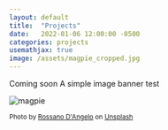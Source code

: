 ```yaml
---
layout: default
title:  "Projects"
date:   2022-01-06 12:00:00 -0500
categories: projects
usemathjax: true
image: /assets/magpie_cropped.jpg
---
```



Coming soon
A simple image banner test

<img src="{{- page.image | relative_url -}}" alt="magpie" class="featured-image">

<p><small>Photo by <a href="https://unsplash.com/@rossanodan?utm_source=unsplash&utm_medium=referral&utm_content=creditCopyText">Rossano D'Angelo</a> on <a href="https://unsplash.com/s/photos/magpie?utm_source=unsplash&utm_medium=referral&utm_content=creditCopyText">Unsplash</a></small></p>
